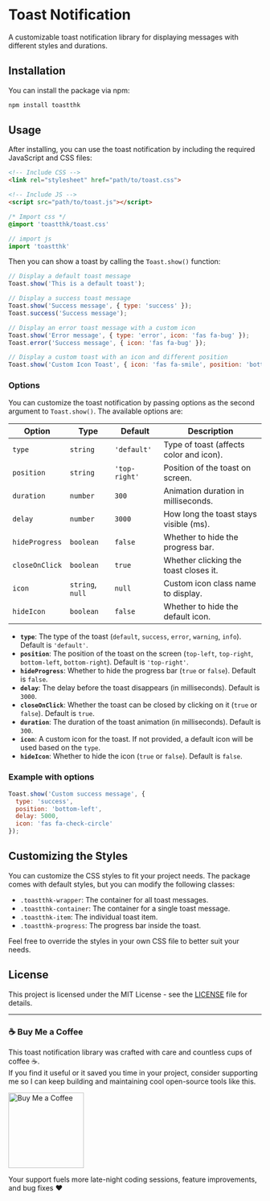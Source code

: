
# Toast Notification

A customizable toast notification library for displaying messages with different styles and durations.

## Installation

You can install the package via npm:

```bash
npm install toastthk
```

## Usage

After installing, you can use the toast notification by including the required JavaScript and CSS files:

```html
<!-- Include CSS -->
<link rel="stylesheet" href="path/to/toast.css">
```
```html
<!-- Include JS -->
<script src="path/to/toast.js"></script>
```
```css
/* Import css */
@import 'toastthk/toast.css'
```
```js
// import js
import 'toastthk'
```

Then you can show a toast by calling the `Toast.show()` function:

```javascript
// Display a default toast message
Toast.show('This is a default toast');

// Display a success toast message
Toast.show('Success message', { type: 'success' });
Toast.success('Success message');

// Display an error toast message with a custom icon
Toast.show('Error message', { type: 'error', icon: 'fas fa-bug' });
Toast.error('Success message', { icon: 'fas fa-bug' });

// Display a custom toast with an icon and different position
Toast.show('Custom Icon Toast', { icon: 'fas fa-smile', position: 'bottom-left' });
```

### Options

You can customize the toast notification by passing options as the second argument to `Toast.show()`. The available options are:

| Option         | Type                        | Default       | Description                                     |
|----------------|-----------------------------|---------------|-------------------------------------------------|
| `type`         | `string`                    | `'default'`   | Type of toast (affects color and icon).         |
| `position`     | `string`                    | `'top-right'` | Position of the toast on screen.                |
| `duration`     | `number`                    | `300`         | Animation duration in milliseconds.             |
| `delay`        | `number`                    | `3000`        | How long the toast stays visible (ms).          |
| `hideProgress` | `boolean`                   | `false`       | Whether to hide the progress bar.               |
| `closeOnClick` | `boolean`                   | `true`        | Whether clicking the toast closes it.           |
| `icon`         | `string`, `null`            | `null`        | Custom icon class name to display.              |
| `hideIcon`     | `boolean`                   | `false`       | Whether to hide the default icon.               |

- **`type`**: The type of the toast (`default`, `success`, `error`, `warning`, `info`). Default is `'default'`.
- **`position`**: The position of the toast on the screen (`top-left`, `top-right`, `bottom-left`, `bottom-right`). Default is `'top-right'`.
- **`hideProgress`**: Whether to hide the progress bar (`true` or `false`). Default is `false`.
- **`delay`**: The delay before the toast disappears (in milliseconds). Default is `3000`.
- **`closeOnClick`**: Whether the toast can be closed by clicking on it (`true` or `false`). Default is `true`.
- **`duration`**: The duration of the toast animation (in milliseconds). Default is `300`.
- **`icon`**: A custom icon for the toast. If not provided, a default icon will be used based on the `type`.
- **`hideIcon`**: Whether to hide the icon (`true` or `false`). Default is `false`.

### Example with options

```javascript
Toast.show('Custom success message', { 
  type: 'success', 
  position: 'bottom-left', 
  delay: 5000, 
  icon: 'fas fa-check-circle' 
});
```

## Customizing the Styles

You can customize the CSS styles to fit your project needs. The package comes with default styles, but you can modify the following classes:

- `.toastthk-wrapper`: The container for all toast messages.
- `.toastthk-container`: The container for a single toast message.
- `.toastthk-item`: The individual toast item.
- `.toastthk-progress`: The progress bar inside the toast.
  
Feel free to override the styles in your own CSS file to better suit your needs.

## License

This project is licensed under the MIT License - see the [LICENSE](LICENSE) file for details.

---

### ☕ Buy Me a Coffee

This toast notification library was crafted with care and countless cups of coffee ☕.  
If you find it useful or it saved you time in your project, consider supporting me so I can keep building and maintaining cool open-source tools like this.

<a href="https://www.buymeacoffee.com/mindytran" target="_blank">
  <img src="https://hoccungdinh.com/wp-content/uploads/2022/06/Buy-me-a-coffee.png" alt="Buy Me a Coffee" width="150"/>
</a>

Your support fuels more late-night coding sessions, feature improvements, and bug fixes ❤️
